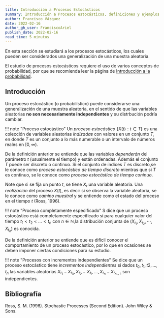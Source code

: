 ```yaml
---
title: Introducción a Procesos Estocásticos
summary: Introducción a Procesos estocásticos, definiciones y ejemplos.
author: Francisco Vázquez
date: 2022-02-16
author_gh_user: FranciscoAriel
publish_date: 2022-02-16
read_time: 5 minutos
---
```


En esta sección se estudiará a los procesos estocásticos, los cuales pueden ser considerados una generalización de una muestra aleatoria.

El estudio de procesos estocásticos requiere el uso de varios conceptos de probabilidad, por que se recomienda leer la página de [Introducción a la probabilidad](probabilidad.md).

## Introducción

Un proceso estocástico (o probabilístico) puede considerarse una generalización de una muestra aleatoria, en el sentido de que las variables aleatorias __no son necesariamente independientes__ y su distrbución podría cambiar.

!!! note "Proceso estocástico"
    Un _proceso estocástico_ $\lbrace X(t) : t \in T \rbrace$ es una colección de variables aleatorias _indizadas_ con valores en un conjunto $T$, en donde $T$ es un conjunto a lo más numerable o un intervalo de números reales en $[0,\infty)$.

De la definición anterior se entiende que las variables _dependerán_ del parámetro $t$ (usualmente el tiempo) y están ordenadas. Además el conjunto $T$ puede ser discreto o continuo. Si el conjunto de índices $T$ es discreto,se le conoce como _proceso estocástico de tiempo discreto_ mientras que si $T$ es continuo, se le conoce como _proceso estocástico de tiempo coninuo_.

Note que si se fija un punto $t$, se tiene $X_t$ una variable aleatoria. Una _realización_ del proceso $X(t)$, es decir si se observa la variable aleatoria, se le conoce como _camino muestral_ y se entiende como el estado del proceso en el tiempo $t$ (Ross, 1996).

!!! note "Proceso completamente especificado"
    S dice que un proceso estocástico está completamente especificado si para cualquier valor del tiempo $t_1<t_2<\dots<t_n$ con $n \in \mathbb{N}$,la distribución conjunta de $(X_{t_1},X_{t_2},\cdots,X_{t_n})$ es conocida.

De la definición anterior se entiende que es difícil conocer el comportamiento de un proceso estocástico, por lo que en ocasiones se deben imponer ciertas condiciones para su estudio.

!!! note "Procesos con incrementos independientes"
    Se dice que un proceso estocástico tiene _incrementos independientes_ si dados $t_0,t_1,t2,\dots,t_n$ las variables aleatorias $X_{t_1}-X_{t_0},X_{t_2}-X_{t_1},\dots,X_{t_n}-X_{t_{n-1}}$ son independientes.



## Bibliografía

Ross, S. M. (1996). Stochastic Processes (Second Edition). John Wiley & Sons.
